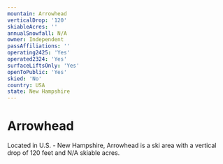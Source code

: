 ```yaml
---
mountain: Arrowhead
verticalDrop: '120'
skiableAcres: ''
annualSnowfall: N/A
owner: Independent
passAffiliations: ''
operating2425: 'Yes'
operated2324: 'Yes'
surfaceLiftsOnly: 'Yes'
openToPublic: 'Yes'
skied: 'No'
country: USA
state: New Hampshire
---
```


# Arrowhead

Located in U.S. - New Hampshire, Arrowhead is a ski area with a vertical drop of 120 feet and N/A skiable acres.

